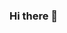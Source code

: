 ### Hi there 👋

<!--
**janellegarcia/janellegarcia** is a ✨ _special_ ✨ repository because its `README.md` (this file) appears on your GitHub profile.

Here are some ideas to get you started:

- 🔭 I’m currently working as an Adinistrative Assistant
- 🌱 I’m currently learning Business Management
- 👯 I’m looking to collaborate on Project Management Skills
- 🤔 I’m looking for help with Management skills and becoming a project Manager
- 💬 Ask me about 
- 📫 How to reach me: jgarc1069@fiu.edu
- 😄 Pronouns: she/her
- ⚡ Fun fact: I love exercising, the beach, cooking, hanging out with friends. 
-->
